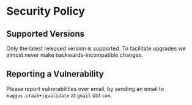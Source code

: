 # Security Policy

## Supported Versions

Only the latest released version is supported.
To facilitate upgrades we almost never make backwards-incompatible changes.

## Reporting a Vulnerability

Please report vulnerabilities over email, by sending an email to `maggus.staab+jqvalidate` at `gmail` dot `com`.
